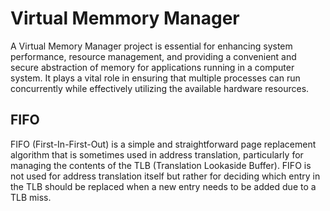 
# Virtual Memmory Manager

A Virtual Memory Manager project is essential for enhancing system performance, resource 
management, and providing a convenient and secure abstraction of memory for applications 
running in a computer system. It plays a vital role in ensuring that multiple processes can run 
concurrently while effectively utilizing the available hardware resources.



## FIFO
FIFO (First-In-First-Out) is a simple and straightforward page replacement algorithm that is 
sometimes used in address translation, particularly for managing the contents of the TLB 
(Translation Lookaside Buffer). FIFO is not used for address translation itself but rather for 
deciding which entry in the TLB should be replaced when a new entry needs to be added due to 
a TLB miss.
